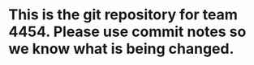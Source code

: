 This is the git repository for team 4454. Please use commit notes so we know what is being changed.
============
